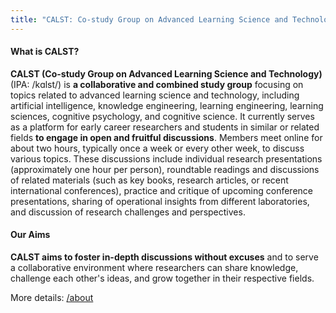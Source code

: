 ```yaml
---
title: "CALST: Co-study Group on Advanced Learning Science and Technology"
---
```


#### What is CALST?

**CALST (Co-study Group on Advanced Learning Science and Technology)** (IPA: /kɑlst/) is **a collaborative and combined study group** focusing on topics related to advanced learning science and technology, including artificial intelligence, knowledge engineering, learning engineering, learning sciences, cognitive psychology, and cognitive science. It currently serves as a platform for early career researchers and students in similar or related fields **to engage in open and fruitful discussions**. Members meet online for about two hours, typically once a week or every other week, to discuss various topics. These discussions include individual research presentations (approximately one hour per person), roundtable readings and discussions of related materials (such as key books, research articles, or recent international conferences), practice and critique of upcoming conference presentations, sharing of operational insights from different laboratories, and discussion of research challenges and perspectives.

#### Our Aims

**CALST aims to foster in-depth discussions without excuses** and to serve a collaborative environment where researchers can share knowledge, challenge each other's ideas, and grow together in their respective fields.

More details: [/about](/about)
